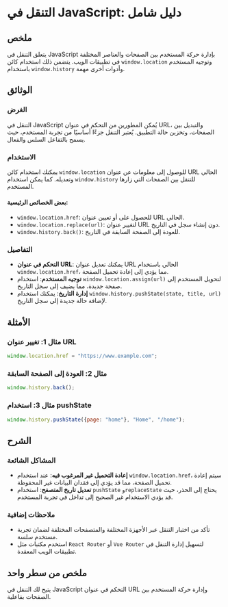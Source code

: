 <!--
Meta Description: # التنقل في JavaScript: دليل شامل ## ملخص يتعلق التنقل في JavaScript بإدارة حركة المستخدم بين الصفحات والعناصر المختلفة في تطبيقات الويب. يتضمن ذلك اس...
Meta Keywords: window, url, إلى, المستخدم, استخدام
-->

# التنقل في JavaScript: دليل شامل

## ملخص
يتعلق التنقل في JavaScript بإدارة حركة المستخدم بين الصفحات والعناصر المختلفة في تطبيقات الويب. يتضمن ذلك استخدام كائن `window.location` وتوجيه المستخدم باستخدام `window.history` وأدوات أخرى مهمة.

## الوثائق
### الغرض
التنقل في JavaScript يُمكن المطورين من التحكم في عنوان URL، والتبديل بين الصفحات، وتخزين حالة التطبيق. يُعتبر التنقل جزءًا أساسيًا من تجربة المستخدم، حيث يسمح بالتفاعل السلس والفعال.

### الاستخدام
يمكنك استخدام كائن `window.location` للوصول إلى معلومات عن عنوان URL الحالي وتعديله. كما يمكن استخدام `window.history` للتنقل بين الصفحات التي زارها المستخدم.

#### بعض الخصائص الرئيسية:
- `window.location.href`: للحصول على أو تعيين عنوان URL الحالي.
- `window.location.replace(url)`: لتغيير عنوان URL دون إنشاء سجل في التاريخ.
- `window.history.back()`: للعودة إلى الصفحة السابقة في التاريخ.

### التفاصيل
- **التحكم في عنوان URL**: يمكنك تعديل عنوان URL الحالي باستخدام `window.location.href`، مما يؤدي إلى إعادة تحميل الصفحة.
- **توجيه المستخدم**: استخدام `window.location.assign(url)` لتحويل المستخدم إلى صفحة جديدة، مما يضيف إلى سجل التاريخ.
- **إدارة التاريخ**: يمكنك استخدام `window.history.pushState(state, title, url)` لإضافة حالة جديدة إلى سجل التاريخ.

## الأمثلة
### مثال 1: تغيير عنوان URL
```javascript
window.location.href = "https://www.example.com";
```

### مثال 2: العودة إلى الصفحة السابقة
```javascript
window.history.back();
```

### مثال 3: استخدام pushState
```javascript
window.history.pushState({page: "home"}, "Home", "/home");
```

## الشرح
### المشاكل الشائعة
- **إعادة التحميل غير المرغوب فيه**: عند استخدام `window.location.href`، سيتم إعادة تحميل الصفحة، مما قد يؤدي إلى فقدان البيانات غير المحفوظة.
- **تعديل تاريخ المتصفح**: استخدام `pushState` و`replaceState` يحتاج إلى الحذر، حيث قد يؤدي الاستخدام غير الصحيح إلى تداخل في تجربة المستخدم.

### ملاحظات إضافية
- تأكد من اختبار التنقل عبر الأجهزة المختلفة والمتصفحات المختلفة لضمان تجربة مستخدم سلسة.
- استخدم مكتبات مثل `React Router` أو `Vue Router` لتسهيل إدارة التنقل في تطبيقات الويب المعقدة.

## ملخص من سطر واحد
يتيح لك التنقل في JavaScript التحكم في عنوان URL وإدارة حركة المستخدم بين الصفحات بفاعلية.